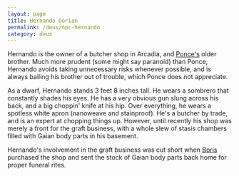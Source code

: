```yaml
---
layout: page
title: Hernando Dorian
permalink: /deus/npc-hernando
category: deus
---
```

Hernando is the owner of a butcher shop in Arcadia, and [Ponce's](npc-dorian) older brother. Much more prudent (some might say paranoid) than Ponce, Hernando avoids taking unnecessary risks whenever possible, and is always bailing his brother out of trouble, which Ponce does not appreciate.

As a dwarf, Hernando stands 3 feet 8 inches tall. He wears a sombrero that constantly shades his eyes. He has a very obvious gun slung across his back, and a big choppin' knife at his hip. Over everything, he wears a spotless white apron (nanoweave and stainproof). He's a butcher by trade, and is an expert at chopping things up. However, until recently his shop was merely a front for the graft business, with a whole slew of stasis chambers filled with Gaian body parts in his basement.

Hernando's involvement in the graft business was cut short when [Boris](npc-boris) purchased the shop and sent the stock of Gaian body parts back home for proper funeral rites.
